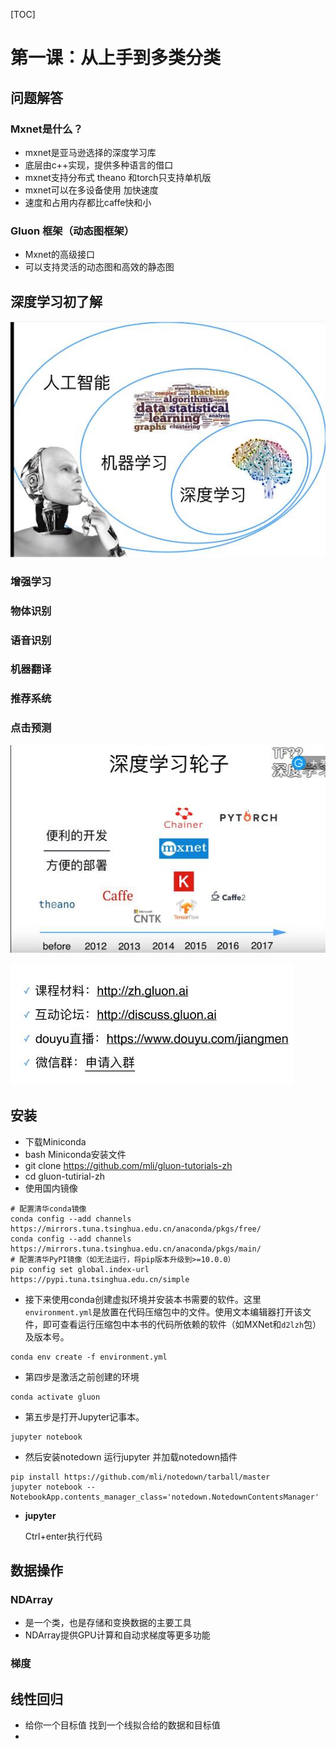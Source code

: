 [TOC]

# 第一课：从上手到多类分类

## 问题解答

### Mxnet是什么？

+ mxnet是亚马逊选择的深度学习库
+ 底层由c++实现，提供多种语言的借口
+ mxnet支持分布式 theano 和torch只支持单机版
+ mxnet可以在多设备使用 加快速度
+ 速度和占用内存都比caffe快和小

### Gluon 框架（动态图框架）

+ Mxnet的高级接口
+ 可以支持灵活的动态图和高效的静态图

## 深度学习初了解



![](../images/0101.jpg)

### 增强学习

### 物体识别

### 语音识别

### 机器翻译

### 推荐系统

### 点击预测

![](../images/0102.jpg)



![](../images/0103.jpg)

## 安装 



+ 下载Miniconda
+ bash  Miniconda安装文件
+ git clone https://github.com/mli/gluon-tutorials-zh
+ cd gluon-tutirial-zh
+ 使用国内镜像

```
# 配置清华conda镜像
conda config --add channels https://mirrors.tuna.tsinghua.edu.cn/anaconda/pkgs/free/
conda config --add channels https://mirrors.tuna.tsinghua.edu.cn/anaconda/pkgs/main/
# 配置清华PyPI镜像（如无法运行，将pip版本升级到>=10.0.0）
pip config set global.index-url https://pypi.tuna.tsinghua.edu.cn/simple
```

+ 接下来使用conda创建虚拟环境并安装本书需要的软件。这里`environment.yml`是放置在代码压缩包中的文件。使用文本编辑器打开该文件，即可查看运行压缩包中本书的代码所依赖的软件（如MXNet和`d2lzh`包）及版本号。

```
conda env create -f environment.yml
```

+ 第四步是激活之前创建的环境

```
conda activate gluon  
```

+ 第五步是打开Jupyter记事本。

```
jupyter notebook

```

+ 然后安装notedown 运行jupyter 并加载notedown插件

```
pip install https://github.com/mli/notedown/tarball/master
jupyter notebook --NotebookApp.contents_manager_class='notedown.NotedownContentsManager'
```

+ **jupyter**

  Ctrl+enter执行代码



## 数据操作

### NDArray

+ 是一个类，也是存储和变换数据的主要工具
+ NDArray提供GPU计算和自动求梯度等更多功能

### 梯度

## 线性回归

+ 给你一个目标值 找到一个线拟合给的数据和目标值
+ 



